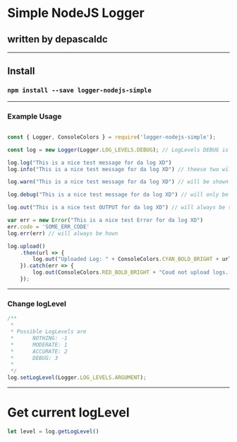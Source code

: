 # Simple NodeJS Logger

## written by depascaldc

---

## Install
### `npm install --save logger-nodejs-simple`
---
### Example Usage
```js

const { Logger, ConsoleColors } = require('logger-nodejs-simple');

const log = new Logger(Logger.LOG_LEVELS.DEBUG); // LogLevels DEBUG is the highest value and will show you everything

log.log("This is a nice test message for da log XD")
log.info("This is a nice test message for da log XD") // theese two will be shown when loglevel min. MODERATE

log.warn("This is a nice test message for da log XD") // will be shown when loglevel set to ACCURATE

log.debug("This is a nice test message for da log XD") // will only be shown at log level DEBUG

log.out("This is a nice test OUTPUT for da log XD") // will always be shown and not be sent to logger cache ( cannot be uploaded )

var err = new Error("This is a nice test Error for da log XD") 
err.code = 'SOME_ERR_CODE'
log.err(err) // will always be hown

log.upload()
    .then(url => {
        log.out("Uploaded Log: " + ConsoleColors.CYAN_BOLD_BRIGHT + url)
    }).catch(err => {
        log.out(ConsoleColors.RED_BOLD_BRIGHT + "Coud not upload logs...")
    });

```
---
### Change logLevel
```js
/**
 * 
 * Possible LogLevels are 
 *      NOTHING: -1
 *      MODERATE: 1
 *      ACCURATE: 2
 *      DEBUG: 3
 * 
 */
log.setLogLevel(Logger.LOG_LEVELS.ARGUMENT);
```
---
# Get current logLevel

```js
let level = log.getLogLevel()
```

